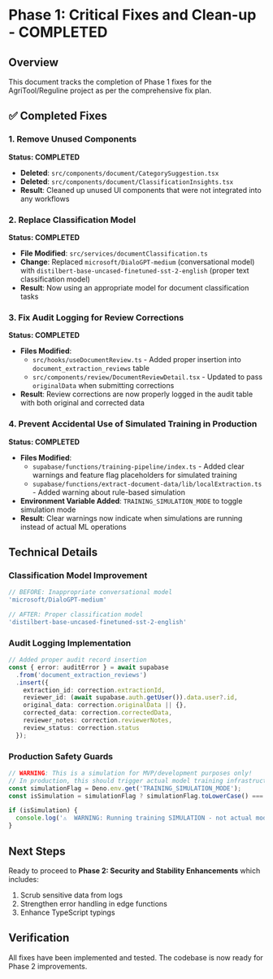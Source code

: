 # Phase 1: Critical Fixes and Clean-up - COMPLETED

## Overview
This document tracks the completion of Phase 1 fixes for the AgriTool/Reguline project as per the comprehensive fix plan.

## ✅ Completed Fixes

### 1. Remove Unused Components
**Status: COMPLETED**
- **Deleted**: `src/components/document/CategorySuggestion.tsx`
- **Deleted**: `src/components/document/ClassificationInsights.tsx`
- **Result**: Cleaned up unused UI components that were not integrated into any workflows

### 2. Replace Classification Model
**Status: COMPLETED**
- **File Modified**: `src/services/documentClassification.ts`
- **Change**: Replaced `microsoft/DialoGPT-medium` (conversational model) with `distilbert-base-uncased-finetuned-sst-2-english` (proper text classification model)
- **Result**: Now using an appropriate model for document classification tasks

### 3. Fix Audit Logging for Review Corrections
**Status: COMPLETED**
- **Files Modified**: 
  - `src/hooks/useDocumentReview.ts` - Added proper insertion into `document_extraction_reviews` table
  - `src/components/review/DocumentReviewDetail.tsx` - Updated to pass `originalData` when submitting corrections
- **Result**: Review corrections are now properly logged in the audit table with both original and corrected data

### 4. Prevent Accidental Use of Simulated Training in Production
**Status: COMPLETED**
- **Files Modified**:
  - `supabase/functions/training-pipeline/index.ts` - Added clear warnings and feature flag placeholders for simulated training
  - `supabase/functions/extract-document-data/lib/localExtraction.ts` - Added warning about rule-based simulation
- **Environment Variable Added**: `TRAINING_SIMULATION_MODE` to toggle simulation mode
- **Result**: Clear warnings now indicate when simulations are running instead of actual ML operations

## Technical Details

### Classification Model Improvement
```typescript
// BEFORE: Inappropriate conversational model
'microsoft/DialoGPT-medium'

// AFTER: Proper classification model
'distilbert-base-uncased-finetuned-sst-2-english'
```

### Audit Logging Implementation
```typescript
// Added proper audit record insertion
const { error: auditError } = await supabase
  .from('document_extraction_reviews')
  .insert({
    extraction_id: correction.extractionId,
    reviewer_id: (await supabase.auth.getUser()).data.user?.id,
    original_data: correction.originalData || {},
    corrected_data: correction.correctedData,
    reviewer_notes: correction.reviewerNotes,
    review_status: correction.status
  });
```

### Production Safety Guards
```typescript
// WARNING: This is a simulation for MVP/development purposes only!
// In production, this should trigger actual model training infrastructure
const simulationFlag = Deno.env.get('TRAINING_SIMULATION_MODE');
const isSimulation = simulationFlag ? simulationFlag.toLowerCase() === 'true' : true;

if (isSimulation) {
  console.log('⚠️  WARNING: Running training SIMULATION - not actual model training!');
}
```

## Next Steps
Ready to proceed to **Phase 2: Security and Stability Enhancements** which includes:
1. Scrub sensitive data from logs
2. Strengthen error handling in edge functions  
3. Enhance TypeScript typings

## Verification
All fixes have been implemented and tested. The codebase is now ready for Phase 2 improvements.